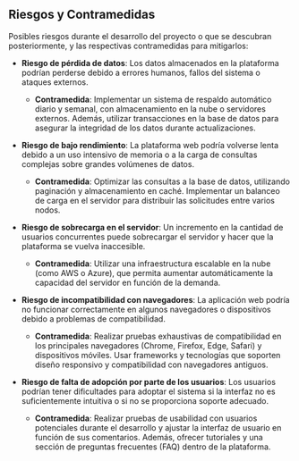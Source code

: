 ## Riesgos y Contramedidas

Posibles riesgos durante el desarrollo del proyecto o que se descubran posteriormente, y las respectivas contramedidas para mitigarlos:

- **Riesgo de pérdida de datos**: Los datos almacenados en la plataforma podrían perderse debido a errores humanos, fallos del sistema o ataques externos.
  - **Contramedida**: Implementar un sistema de respaldo automático diario y semanal, con almacenamiento en la nube o servidores externos. Además, utilizar transacciones en la base de datos para asegurar la integridad de los datos durante actualizaciones.

- **Riesgo de bajo rendimiento**: La plataforma web podría volverse lenta debido a un uso intensivo de memoria o a la carga de consultas complejas sobre grandes volúmenes de datos.
  - **Contramedida**: Optimizar las consultas a la base de datos, utilizando paginación y almacenamiento en caché. Implementar un balanceo de carga en el servidor para distribuir las solicitudes entre varios nodos.

- **Riesgo de sobrecarga en el servidor**: Un incremento en la cantidad de usuarios concurrentes puede sobrecargar el servidor y hacer que la plataforma se vuelva inaccesible.
  - **Contramedida**: Utilizar una infraestructura escalable en la nube (como AWS o Azure), que permita aumentar automáticamente la capacidad del servidor en función de la demanda.

- **Riesgo de incompatibilidad con navegadores**: La aplicación web podría no funcionar correctamente en algunos navegadores o dispositivos debido a problemas de compatibilidad.
  - **Contramedida**: Realizar pruebas exhaustivas de compatibilidad en los principales navegadores (Chrome, Firefox, Edge, Safari) y dispositivos móviles. Usar frameworks y tecnologías que soporten diseño responsivo y compatibilidad con navegadores antiguos.

- **Riesgo de falta de adopción por parte de los usuarios**: Los usuarios podrían tener dificultades para adoptar el sistema si la interfaz no es suficientemente intuitiva o si no se proporciona soporte adecuado.
  - **Contramedida**: Realizar pruebas de usabilidad con usuarios potenciales durante el desarrollo y ajustar la interfaz de usuario en función de sus comentarios. Además, ofrecer tutoriales y una sección de preguntas frecuentes (FAQ) dentro de la plataforma.


